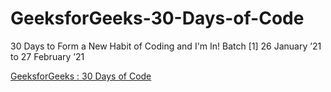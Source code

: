 # GeeksforGeeks-30-Days-of-Code
30 Days to Form a New Habit of Coding and I'm In! Batch [1] 26 January ’21 to 27 February ’21

[GeeksforGeeks : 30 Days of Code](https://practice.geeksforgeeks.org/batch/30-days-of-code-1)
